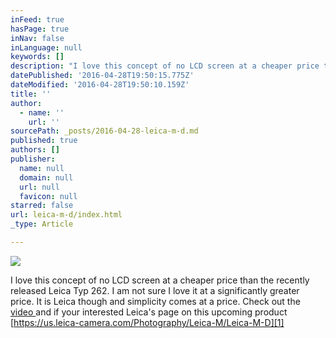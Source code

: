 ```yaml
---
inFeed: true
hasPage: true
inNav: false
inLanguage: null
keywords: []
description: "I love this concept of no LCD screen at a cheaper price than the recently released Leica Typ 262. I am not sure I love it at a significantly greater price. It is Leica though and simplicity comes at a price. Check out the video and if your interested Leica's page on this upcoming product https://us.leica-camera.com/Photography/Leica-M/Leica-M-D"
datePublished: '2016-04-28T19:50:15.775Z'
dateModified: '2016-04-28T19:50:10.159Z'
title: ''
author:
  - name: ''
    url: ''
sourcePath: _posts/2016-04-28-leica-m-d.md
published: true
authors: []
publisher:
  name: null
  domain: null
  url: null
  favicon: null
starred: false
url: leica-m-d/index.html
_type: Article

---
```

![](https://s3-us-west-2.amazonaws.com/the-grid-img/p/248a3f781478f96b7cca1d1c4970135f4fc91e3b.png)

I love this concept of no LCD screen at a cheaper price than the recently released Leica Typ 262\. I am not sure I love it at a significantly greater price. It is Leica though and simplicity comes at a price. Check out the [video ][0]and if your interested Leica's page on this upcoming product [https://us.leica-camera.com/Photography/Leica-M/Leica-M-D][1]

[0]: https://vimeo.com/164548974
[1]: https://us.leica-camera.com/Photography/Leica-M/Leica-M-D